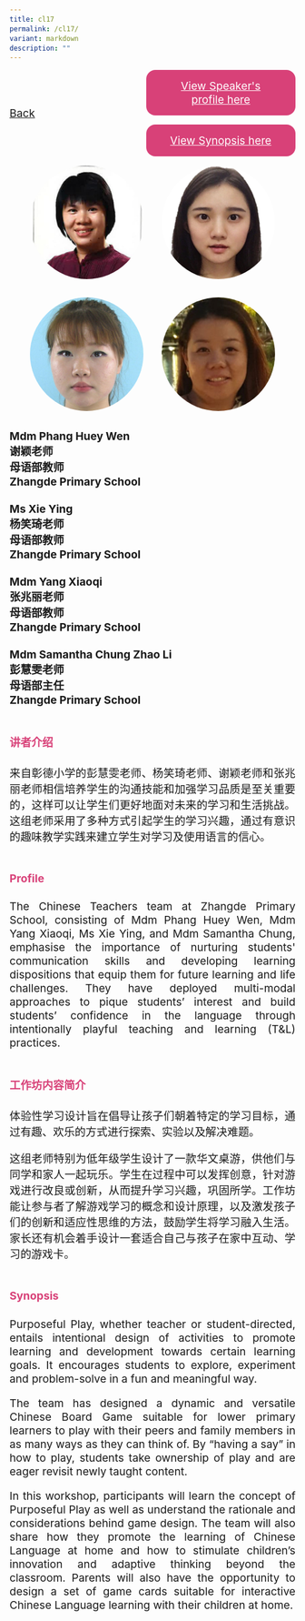 ```yaml
---
title: cl17
permalink: /cl17/
variant: markdown
description: ""
---
```

<style>
.entry-title{
  font-size: 2.25rem;
  font-weight: 700;
  margin-bottom: 2rem;
  text-align: center;
}
.entry-content p{
  text-align: justify;
}

.entry-title.supported-by{
  margin-bottom: 0;
  margin-top: 3rem;
}

.entry-content .buttons-container{
  align-items: center;
  column-gap: 1rem;
  display: flex;
  flex-wrap: wrap;
  justify-content: center;
}
.entry-content .buttons-container .btn-link{
  background-color: #7431e8;
  border-radius: 0.4rem;
  color: #fff;
  font-size: 1.5rem;
  margin-bottom: 1rem;
  padding: 15px 20px;
  text-align: center;
  text-decoration: none;
  width: 15rem;
}
.entry-content .buttons-container .btn-link:hover{
  background-color: lightgrey;
}

.entry-content.sharing-sessions{
  align-items: center;
  display: flex;
  flex-direction: column;
  row-gap: 1.5rem;
}
.entry-content.sharing-sessions .session-item{
  align-items: flex-start;
  background-color:#d84178;
  border-radius: 0.5rem;
  color: #ffffff;
  row-gap: 2rem;
  display: flex;
  font-size: 1.1rem;
  flex-direction: column;
  line-height: 1.2;
  justify-content: space-between;
  margin-bottom: 2rem;
  padding: 1rem;
  width: 100%;
}
.entry-content.sharing-sessions .session-item .lower-wrapper{
  display: flex;
  flex-direction: column;
  row-gap: 2rem;
  width: 100%;
}
.entry-content.sharing-sessions .session-item .session-link{
  border: 2px solid lightgrey;
  border-radius: 0.5rem;
  padding: 1rem;
  text-align: center;
}
.entry-content.sharing-sessions .session-item .session-link a{
  color: #ffffff;
}

.entry-content.sharing-sessions.malay-sessions .session-item{
  background-color: #a3c864;
}

.entry-content.sharing-sessions.tamil-sessions .session-item,
.entry-content.sharing-sessions.preschools-exhibitors .session-item{
  background-color: #9b4490;
}

.entry-content.sharing-sessions.english-sessions .session-item{
  background-color: #fa0;
}

.entry-content.sharing-sessions.primary-secondary-exhibitors .session-item{
  background-color: #a3c864;
}

.entry-content.sharing-sessions .session-item .session-link:hover{
  background-color: lightgrey;
}

.entry-content.sharing-session-item{
  font-size: 1.2rem;
}
.entry-content.sharing-session-item .sharing-sessions-nav{
  align-items: center;
  column-gap: 1rem;
  display: flex;
  flex-wrap: wrap;
  justify-content: space-between;
  padding-bottom: 1rem;
}
.entry-content.sharing-session-item .sharing-sessions-nav .inner-nav-wrapper{
  column-gap: 1rem;
  display: flex;
  flex: 2;
  flex-wrap: wrap;
  justify-content: flex-end;
  row-gap: 1rem;
}
.entry-content.sharing-session-item .sharing-sessions-nav .inner-nav-wrapper .nav-btn{
  background-color: #d84178;
  border-radius: 1rem;
  color: #fff;
  padding: 1rem 2rem;
  text-align: center;
  width: 100%;
}
.entry-content.sharing-session-item.malay-session .sharing-sessions-nav .inner-nav-wrapper .nav-btn{
  background-color: #a3c864;
}
.entry-content.sharing-session-item.tamil-session .sharing-sessions-nav .inner-nav-wrapper .nav-btn{
  background-color: #9b4490;
}
.entry-content.sharing-session-item.english-session .sharing-sessions-nav .inner-nav-wrapper .nav-btn{
  background-color: #fa0;
}
.entry-content.sharing-session-item .sharing-sessions-nav .inner-nav-wrapper .nav-btn:hover{
  background-color: lightgrey;
}
.entry-content.sharing-session-item .profile-photo-container{
  align-items: center;
  column-gap: 1rem;
  display: flex;
  flex-wrap: wrap;
  justify-content: space-between;
  row-gap: 1rem;
}
.entry-content.sharing-session-item .profile-photo{
  align-items: center;
  column-gap: 2rem;
  display: flex;
  flex-wrap: wrap;
  justify-content: center;
  row-gap: 2rem;
  margin-bottom: 2rem;
}
.entry-content.sharing-session-item .profile-photo img{
  border-radius: 100px;
  width: 200px;
}
.entry-content.sharing-session-item.awardee-item .profile-photo{
  width: 100%;
}
.entry-content.sharing-session-item .profile-name{
  font-weight: 700;
  margin-bottom: 3rem;
}
.entry-content.sharing-session-item h4{
  color: #d84178;
}
.entry-content.sharing-session-item.malay-session h4{
  color: #a3c864;
}
.entry-content.sharing-session-item.tamil-session h4{
  color: #9b4490;
}
.entry-content.sharing-session-item.english-session h4{
  color: #fa0;
}
.entry-content.sharing-session-item.awardee-item h3,
.entry-content.sharing-session-item.awardee-item h4{
  color: #4372d6;
}
.entry-content.sharing-session-item .section-wrapper{
  margin-bottom: 3rem;
}

.entry-content.awardees-container h4{
  font-weight: 700;
  margin-bottom: 3rem;
}
.entry-content.awardees-container a{
  text-decoration: none;
}
.entry-content.awardees-container .section-wrapper{
  margin-bottom: 10rem;
}
.entry-content.awardees-container .section-row{
  column-gap: 1rem;
  display: flex;
  flex-wrap: wrap;
  justify-content: space-around;
  row-gap: 1rem;
}
.entry-content.awardees-container .section-column{
  width: 30%;
}
.entry-content.awardees-container .awardee-wrapper{
  align-items: center;
  display: flex;
  flex-direction: column;
  justify-content: center;
  row-gap: 1rem;
}
.entry-content.awardees-container .awardee-wrapper .awardee-pic{
  width: 10rem;
}
.entry-content.awardees-container .awardee-wrapper .awardee-profile{
  color: #484848;
  text-align: center;
}
.entry-content.awardees-container .awardee-wrapper .name-english{
  font-size: 1.25rem;
  margin-bottom: 1rem;
}
.entry-content.awardees-container .awardee-wrapper .name-chinese{
  font-size: 1.25rem;
  margin-bottom: 1rem;
}

.entry-content .btntop{
  position: fixed;
  float: right;
  bottom: 20px;
  right: 80px;
  z-index: 99;
  boder: none;
  background-color: #3bb9ff;
  cursor: pointer;
  padding: 15px;
  boder-radius: 4px;
  color: #fff;
  font-weight: 600;
}

.coming-soon{
  color: #7431e8;
  font-size: 2rem;
  font-weight: 700;
  margin-top: 3rem;
  text-align: center;
}

@media all and (min-width: 40rem ){
  .entry-content.sharing-sessions{
    align-items: flex-start;
    display: flex;
    flex-direction: column;
    row-gap: 1.5rem;
  }

  
  .entry-content.sharing-sessions .session-item .lower-wrapper{
    align-items: center;
    flex-direction: row;
    justify-content: space-between;
  }

  .entry-content.sharing-session-item .sharing-sessions-nav .inner-nav-wrapper .nav-btn{
    width: 45%;
  }
}
</style>

<div class="entry-content sharing-session-item">
<div class="sharing-sessions-nav">
<a href="/sharing-and-workshops/interactive-workshops/chinese-sessions/">Back</a>
<div class="inner-nav-wrapper">
<a class="nav-btn" href="#C1">View Speaker's profile here</a>
<a class="nav-btn" href="#C2">View Synopsis here</a>
</div>
</div>

<div class="profile-photo">
<img alt="Phang Huey Wen" src="/images/Interactive_workshops/phang-huey-wen.jpg">
<img alt="Xie Ying" src="/images/Interactive_workshops/xie-ying.jpg">
<img alt="Yang Xiaoqi" src="/images/Interactive_workshops/yang-xiaoqi.jpg">
<img alt="Samantha Chung Zhao Li" src="/images/Interactive_workshops/samantha-chung-zhao-li.jpg">
</div>

<div class="profile-name">
Mdm Phang Huey Wen<br>
谢颖老师<br>
母语部教师<br>
Zhangde Primary School<br>
<br>
Ms Xie Ying<br>
杨笑琦老师<br>
母语部教师<br>
Zhangde Primary School<br>
<br>
Mdm Yang Xiaoqi<br>
张兆丽老师<br>
母语部教师<br>
Zhangde Primary School<br>
<br>
Mdm Samantha Chung Zhao Li<br>
彭慧雯老师<br>
母语部主任<br>
Zhangde Primary School
</div>

<div class="section-wrapper">
<h4 id="C1">讲者介绍</h4>
<p>
来自彰德小学的彭慧雯老师、杨笑琦老师、谢颖老师和张兆丽老师相信培养学生的沟通技能和加强学习品质是至关重要的，这样可以让学生们更好地面对未来的学习和生活挑战。这组老师采用了多种方式引起学生的学习兴趣，通过有意识的趣味教学实践来建立学生对学习及使用语言的信心。
</p>
</div>

<div class="section-wrapper">
<h4>Profile</h4>
<p>
The Chinese Teachers team at Zhangde Primary School, consisting of Mdm Phang Huey Wen, Mdm Yang Xiaoqi, Ms Xie Ying, and Mdm Samantha Chung, emphasise the importance of nurturing students' communication skills and developing learning dispositions that equip them for future learning and life challenges. They have deployed multi-modal approaches to pique students’ interest and build students’ confidence in the language through intentionally playful teaching and learning (T&amp;L) practices.
</p>
</div>

<div class="section-wrapper">
<h4 id="C2">工作坊内容简介</h4> 
<p>
体验性学习设计旨在倡导让孩子们朝着特定的学习目标，通过有趣、欢乐的方式进行探索、实验以及解决难题。
</p>
<p>
这组老师特别为低年级学生设计了一款华文桌游，供他们与同学和家人一起玩乐。学生在过程中可以发挥创意，针对游戏进行改良或创新，从而提升学习兴趣，巩固所学。工作坊能让参与者了解游戏学习的概念和设计原理，以及激发孩子们的创新和适应性思维的方法，鼓励学生将学习融入生活。家长还有机会着手设计一套适合自己与孩子在家中互动、学习的游戏卡。
</p>
</div>

<div class="section-wrapper">
<h4>Synopsis</h4> 
<p>
Purposeful Play, whether teacher or student-directed, entails intentional design of activities to promote learning and development towards certain learning goals. It encourages students to explore, experiment and problem-solve in a fun and meaningful way.
</p>
<p>
The team has designed a dynamic and versatile Chinese Board Game suitable for lower primary learners to play with their peers and family members in as many ways  as they can think of.  By “having a say” in how to play, students take ownership of play and are eager revisit newly taught content.
</p>
<p>
In this workshop, participants will learn the concept of Purposeful Play as well as understand the rationale and considerations behind game design. The team will also share how they promote the learning of Chinese Language at home and how to stimulate children’s innovation and adaptive thinking beyond the classroom. Parents will also have the opportunity to design a set of game cards suitable for interactive Chinese Language learning with their children at home.
</p>
</div>

<div class="section-wrapper">
</div>
</div>